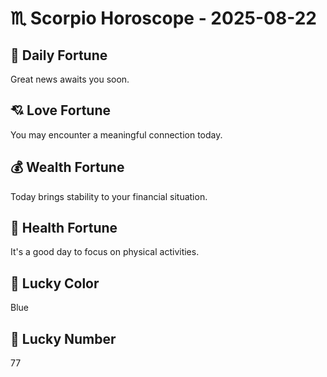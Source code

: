 # ♏ Scorpio Horoscope - 2025-08-22

## 🎯 Daily Fortune

Great news awaits you soon.

## 💘 Love Fortune

You may encounter a meaningful connection today.

## 💰 Wealth Fortune

Today brings stability to your financial situation.

## 🌱 Health Fortune

It's a good day to focus on physical activities.

## 🎨 Lucky Color

Blue

## 🔢 Lucky Number

77
